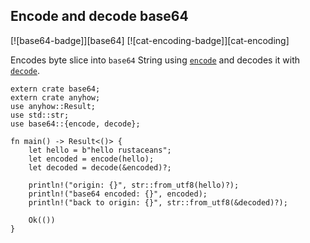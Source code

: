 ## Encode and decode base64

[![base64-badge]][base64] [![cat-encoding-badge]][cat-encoding]

Encodes byte slice into `base64` String using [`encode`]
and decodes it with [`decode`].

```rust,edition2018
extern crate base64;
extern crate anyhow;
use anyhow::Result;
use std::str;
use base64::{encode, decode};

fn main() -> Result<()> {
    let hello = b"hello rustaceans";
    let encoded = encode(hello);
    let decoded = decode(&encoded)?;

    println!("origin: {}", str::from_utf8(hello)?);
    println!("base64 encoded: {}", encoded);
    println!("back to origin: {}", str::from_utf8(&decoded)?);

    Ok(())
}
```

[`decode`]: https://docs.rs/base64/*/base64/fn.decode.html
[`encode`]: https://docs.rs/base64/*/base64/fn.encode.html
